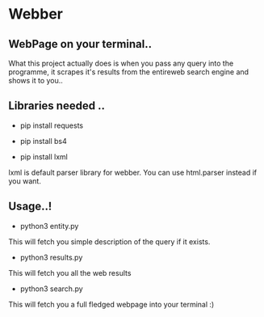 # Webber
## WebPage on your terminal..

What this project actually does is when you pass any query into the programme, it scrapes it's results from the entireweb
search engine and shows it to you..

## Libraries needed ..
- pip install requests

- pip install bs4

- pip install lxml

lxml is default parser library for webber. You can use html.parser instead if you want.

## Usage..!

- python3 entity.py 

This will fetch you simple description of the query if it exists.

- python3 results.py

This will fetch you all the web results 

- python3 search.py

This will fetch you a full fledged webpage into your terminal :)

